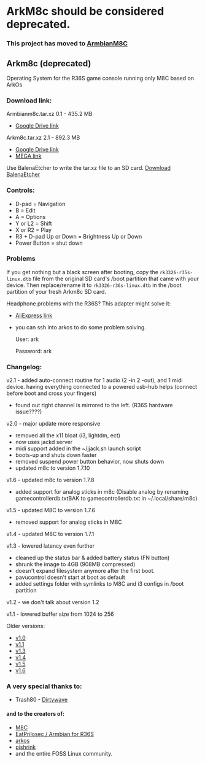 
# ArkM8c should be considered deprecated.
### This project has moved to [ArmbianM8C](https://github.com/roterodamus/armbianm8c/)

## Arkm8c (deprecated)
Operating System for the R36S game console running only M8C based on ArkOs


### Download link:
Armbianm8c.tar.xz 0.1 - 435.2 MB
- [Google Drive link](https://bit.ly/armbianm8c)

Arkm8c.tar.xz 2.1 - 892.3 MB
- [Google Drive link](https://bit.ly/arkm8c21)
- [MEGA link](https://bit.ly/arkm8c21M)


Use BalenaEtcher to write the tar.xz file to an SD card.
[Download BalenaEtcher](https://etcher.balena.io/)

### Controls:
- D-pad = Navigation
- B = Edit
- A = Options
- Y or L2 = Shift
- X or R2 = Play
- R3 + D-pad Up or Down = Brightness Up or Down
- Power Button = shut down

### Problems
If you get nothing but a black screen after booting, copy the `rk3326-r35s-linux.dtb` file from the original SD card's /boot partition that came with your device. Then replace/rename it to `rk3326-r36s-linux.dtb` in the /boot partition of your fresh Arkm8c SD card.

Headphone problems with the R36S? This adapter might solve it:
- [AliExpress link](https://bit.ly/43hYwXj)

- you can ssh into arkos to do some problem solving.

  User: ark

  Password: ark

### Changelog:
v2.1 - added auto-connect routine for 1 audio (2 -in 2 -out), and 1 midi device.
having everything connected to a powered usb-hub helps (connect before boot and cross your fingers)
- found out right channel is mirrored to the left. (R36S hardware issue????)

v2.0 - major update more responsive 
- removed all the x11 bloat (i3, lightdm, ect) 
- now uses jackd server
- midi support added in the ~/jjack.sh launch script
- boots-up and shuts down faster
- removed suspend power button behavior, now shuts down
- updated m8c to version 1.7.10

v1.6 - updated m8c to version 1.7.8
- added support for analog sticks in m8c
(Disable analog by renaming gamecontrollerdb.txtBAK to gamecontrollerdb.txt in  ~/.local/share/m8c)

v1.5 - updated M8C to version 1.7.6
- removed support for analog sticks in M8C

v1.4 - updated M8C to version 1.7.1

v1.3 - lowered latency even further
- cleaned up the status bar & added battery status (FN button)
- shrunk the image to 4GB (908MB compressed)
- doesn't expand filesystem anymore after the first boot.
- pavucontrol doesn't start at boot as default
- added settings folder with symlinks to M8C and i3 configs in /boot partition

v1.2 - we don't talk about version 1.2

v1.1 - lowered buffer size from 1024 to 256

Older versions:
- [v1.0](https://bit.ly/arkm8cxz)
- [v1.1](https://bit.ly/arkm8c1xz)
- [v1.3](https://bit.ly/arkm8c13)
- [v1.4](https://bit.ly/arkm8c14)
- [v1.5](https://bit.ly/arkm8c15)
- [v1.6](https://bit.ly/arkm8c16)
### A very special thanks to:

- Trash80 - [Dirtywave](https://dirtywave.com/)

#### and to the creators of:
- [M8C](https://github.com/laamaa/m8c)
- [EatPrilosec / Armbian for R36S](https://github.com/R36S-Stuff/R36S-Armbian)
- [arkos](https://github.com/christianhaitian/a...)
- [pishrink](https://github.com/Drewsif/PiShrink)
- and the entire FOSS Linux community.
